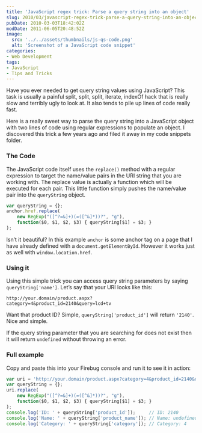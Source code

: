 ```yaml
---
title: 'JavaScript regex trick: Parse a query string into an object'
slug: 2010/03/javascript-regex-trick-parse-a-query-string-into-an-object
pubDate: 2010-03-03T18:42:02Z
modDate: 2011-06-05T20:48:52Z
image:
  src: '../../assets/thumbnails/js-qs-code.png'
  alt: 'Screenshot of a JavaScript code snippet'
categories:
- Web Development
tags:
- JavaScript
- Tips and Tricks
---
```


Have you ever needed to get query string values using JavaScript? This task is usually a painful split, split, split, iterate, indexOf hack that is really slow and terribly ugly to look at. It also tends to pile up lines of code really fast.

Here is a really sweet way to parse the query string into a JavaScript object with two lines of code using regular expressions to populate an object. I discovered this trick a few years ago and filed it away in my code snippets folder.

<!-- more -->

### The Code

The JavaScript code itself uses the `replace()` method with a regular expression to target the name/value pairs in the URI string that you are working with. The replace value is actually a function which will be executed for each pair. This little function simply pushes the name/value pair into the `queryString` object.

```javascript
var queryString = {};
anchor.href.replace(
	new RegExp("([^?=&]+)(=([^&]*))?", "g"),
	function($0, $1, $2, $3) { queryString[$1] = $3; }
);
```

Isn’t it beautiful? In this example `anchor` is some anchor tag on a page that I have already defined with a `document.getElementById`. However it works just as well with `window.location.href`.

### Using it

Using this simple trick you can access query string parameters by saying `queryString['name']`. Let’s say that your URI looks like this:

`http://your.domain/product.aspx?category=4&product_id=2140&query=lcd+tv`

Want that product ID? Simple, `queryString['product_id']` will return `'2140'`. Nice and simple.

If the query string parameter that you are searching for does not exist then it will return `undefined` without throwing an error.

### Full example

Copy and paste this into your Firebug console and run it to see it in action:

```javascript
var uri = 'http://your.domain/product.aspx?category=4&product_id=2140&query=lcd+tv';
var queryString = {};
uri.replace(
	new RegExp("([^?=&]+)(=([^&]*))?", "g"),
	function($0, $1, $2, $3) { queryString[$1] = $3; }
);
console.log('ID: ' + queryString['product_id']);     // ID: 2140
console.log('Name: ' + queryString['product_name']); // Name: undefined
console.log('Category: ' + queryString['category']); // Category: 4
```

